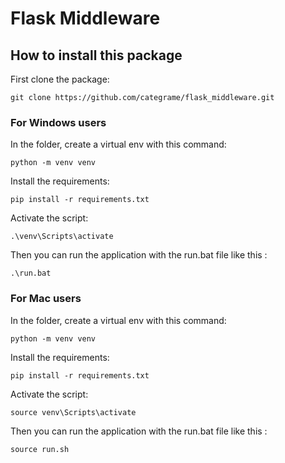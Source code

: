 # Flask Middleware

## How to install this package

First clone the package:

`git clone https://github.com/categrame/flask_middleware.git`

### For Windows users

In the folder, create a virtual env with this command:

`python -m venv venv`

Install the requirements:

`pip install -r requirements.txt`

Activate the script:

`.\venv\Scripts\activate`

Then you can run the application with the run.bat file like this : 

`.\run.bat`

### For Mac users

In the folder, create a virtual env with this command:

`python -m venv venv`

Install the requirements:

`pip install -r requirements.txt`

Activate the script:

`source venv\Scripts\activate`

Then you can run the application with the run.bat file like this : 

`source run.sh`
